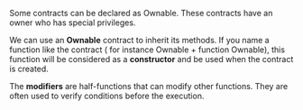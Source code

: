 Some contracts can be declared as Ownable. These contracts have an owner who has special privileges.

We can use an **Ownable** contract to inherit its methods. If you name a function like the contract ( for instance Ownable + function Ownable), this function will be considered as a **constructor** and be used when the contract is created. 

The **modifiers** are half-functions that can modify other functions. They are often used to verify conditions before the execution. 